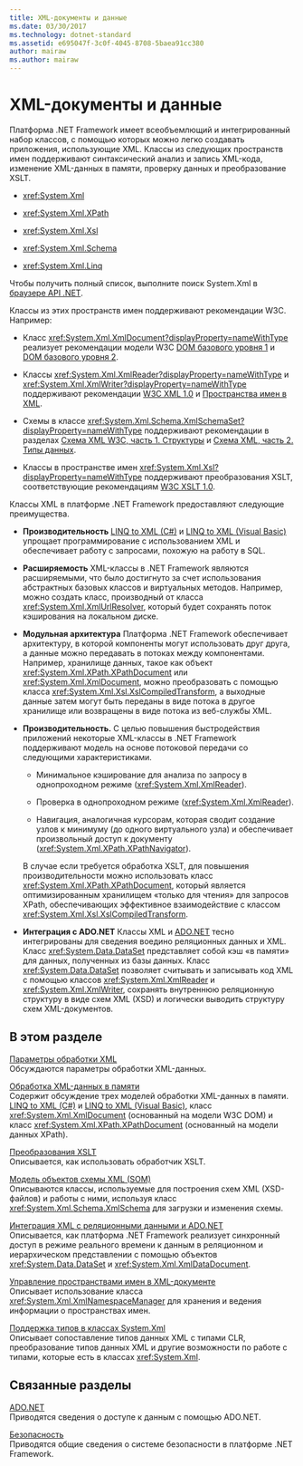 ```yaml
---
title: XML-документы и данные
ms.date: 03/30/2017
ms.technology: dotnet-standard
ms.assetid: e695047f-3c0f-4045-8708-5baea91cc380
author: mairaw
ms.author: mairaw
---
```

# <a name="xml-documents-and-data"></a>XML-документы и данные
Платформа .NET Framework имеет всеобъемлющий и интегрированный набор классов, с помощью которых можно легко создавать приложения, использующие XML. Классы из следующих пространств имен поддерживают синтаксический анализ и запись XML-кода, изменение XML-данных в памяти, проверку данных и преобразование XSLT.  
  
-   <xref:System.Xml>  
  
-   <xref:System.Xml.XPath>  
  
-   <xref:System.Xml.Xsl>  
  
-   <xref:System.Xml.Schema>  
  
-   <xref:System.Xml.Linq>  
  
 Чтобы получить полный список, выполните поиск System.Xml в [браузере API .NET](https://docs.microsoft.com/dotnet/api/?term=system.xml).  
  
 Классы из этих пространств имен поддерживают рекомендации W3C. Например:  
  
-   Класс <xref:System.Xml.XmlDocument?displayProperty=nameWithType> реализует рекомендации модели W3C [DOM базового уровня 1](https://www.w3.org/TR/REC-DOM-Level-1/) и [DOM базового уровня 2](https://www.w3.org/TR/DOM-Level-2-Core/).  
  
-   Классы <xref:System.Xml.XmlReader?displayProperty=nameWithType> и <xref:System.Xml.XmlWriter?displayProperty=nameWithType> поддерживают рекомендации [W3C XML 1.0](https://www.w3.org/TR/2006/REC-xml-20060816/) и [Пространства имен в XML](https://www.w3.org/TR/REC-xml-names/).  
  
-   Схемы в классе <xref:System.Xml.Schema.XmlSchemaSet?displayProperty=nameWithType> поддерживают рекомендации в разделах [Схема XML W3C, часть 1. Структуры](https://www.w3.org/TR/xmlschema-1/) и [Схема XML, часть 2. Типы данных](https://www.w3.org/TR/xmlschema-2/).  
  
-   Классы в пространстве имен <xref:System.Xml.Xsl?displayProperty=nameWithType> поддерживают преобразования XSLT, соответствующие рекомендациям [W3C XSLT 1.0](https://www.w3.org/TR/xslt).  
  
 Классы XML в платформе .NET Framework предоставляют следующие преимущества.  
  
-   **Производительность** [LINQ to XML (C#)](../../../csharp/programming-guide/concepts/linq/linq-to-xml.md) и [LINQ to XML (Visual Basic)](../../../visual-basic/programming-guide/concepts/linq/linq-to-xml.md) упрощает программирование с использованием XML и обеспечивает работу с запросами, похожую на работу в SQL.  
  
-   **Расширяемость** XML-классы в .NET Framework являются расширяемыми, что было достигнуто за счет использования абстрактных базовых классов и виртуальных методов. Например, можно создать класс, производный от класса <xref:System.Xml.XmlUrlResolver>, который будет сохранять поток кэширования на локальном диске.  
  
-   **Модульная архитектура** Платформа .NET Framework обеспечивает архитектуру, в которой компоненты могут использовать друг друга, а данные можно передавать в потоках между компонентами. Например, хранилище данных, такое как объект <xref:System.Xml.XPath.XPathDocument> или <xref:System.Xml.XmlDocument>, можно преобразовать с помощью класса <xref:System.Xml.Xsl.XslCompiledTransform>, а выходные данные затем могут быть переданы в виде потока в другое хранилище или возвращены в виде потока из веб-службы XML.  
  
-   **Производительность.** С целью повышения быстродействия приложений некоторые XML-классы в .NET Framework поддерживают модель на основе потоковой передачи со следующими характеристиками.  
  
    -   Минимальное кэширование для анализа по запросу в однопроходном режиме (<xref:System.Xml.XmlReader>).  
  
    -   Проверка в однопроходном режиме (<xref:System.Xml.XmlReader>).  
  
    -   Навигация, аналогичная курсорам, которая сводит создание узлов к минимуму (до одного виртуального узла) и обеспечивает произвольный доступ к документу (<xref:System.Xml.XPath.XPathNavigator>).  
  
     В случае если требуется обработка XSLT, для повышения производительности можно использовать класс <xref:System.Xml.XPath.XPathDocument>, который является оптимизированным хранилищем «только для чтения» для запросов XPath, обеспечивающих эффективное взаимодействие с классом <xref:System.Xml.Xsl.XslCompiledTransform>.  
  
-   **Интеграция с ADO.NET** Классы XML и [ADO.NET](../../../../docs/framework/data/adonet/index.md) тесно интегрированы для сведения воедино реляционных данных и XML. Класс <xref:System.Data.DataSet> представляет собой кэш «в памяти» для данных, полученных из базы данных. Класс <xref:System.Data.DataSet> позволяет считывать и записывать код XML с помощью классов <xref:System.Xml.XmlReader> и <xref:System.Xml.XmlWriter>, сохранять внутреннюю реляционную структуру в виде схем XML (XSD) и логически выводить структуру схем XML-документов.  
  
## <a name="in-this-section"></a>В этом разделе  
 [Параметры обработки XML](../../../../docs/standard/data/xml/xml-processing-options.md)  
 Обсуждаются параметры обработки XML-данных.  
  
 [Обработка XML-данных в памяти](../../../../docs/standard/data/xml/processing-xml-data-in-memory.md)  
 Содержит обсуждение трех моделей обработки XML-данных в памяти. [LINQ to XML (C#)](../../../csharp/programming-guide/concepts/linq/linq-to-xml.md) и [LINQ to XML (Visual Basic)](../../../visual-basic/programming-guide/concepts/linq/linq-to-xml.md), класс <xref:System.Xml.XmlDocument> (основанный на модели W3C DOM) и класс <xref:System.Xml.XPath.XPathDocument> (основанный на модели данных XPath).  
  
 [Преобразования XSLT](../../../../docs/standard/data/xml/xslt-transformations.md)  
 Описывается, как использовать обработчик XSLT.  
  
 [Модель объектов схемы XML (SOM)](../../../../docs/standard/data/xml/xml-schema-object-model-som.md)  
 Описываются классы, используемые для построения схем XML (XSD-файлов) и работы с ними, используя класс <xref:System.Xml.Schema.XmlSchema> для загрузки и изменения схемы.  
  
 [Интеграция XML с реляционными данными и ADO.NET](../../../../docs/standard/data/xml/xml-integration-with-relational-data-and-adonet.md)  
 Описывается, как платформа .NET Framework реализует синхронный доступ в режиме реального времени к данным в реляционном и иерархическом представлении с помощью объектов <xref:System.Data.DataSet> и <xref:System.Xml.XmlDataDocument>.  
  
 [Управление пространствами имен в XML-документе](../../../../docs/standard/data/xml/managing-namespaces-in-an-xml-document.md)  
 Описывает использование класса <xref:System.Xml.XmlNamespaceManager> для хранения и ведения информации о пространствах имен.  
  
 [Поддержка типов в классах System.Xml](../../../../docs/standard/data/xml/type-support-in-the-system-xml-classes.md)  
 Описывает сопоставление типов данных XML с типами CLR, преобразование типов данных XML и другие возможности по работе с типами, которые есть в классах <xref:System.Xml>.  
  
## <a name="related-sections"></a>Связанные разделы  
 [ADO.NET](../../../../docs/framework/data/adonet/index.md)  
 Приводятся сведения о доступе к данным с помощью ADO.NET.  
  
 [Безопасность](../../../../docs/standard/security/index.md)  
 Приводятся общие сведения о системе безопасности в платформе .NET Framework.  
  
